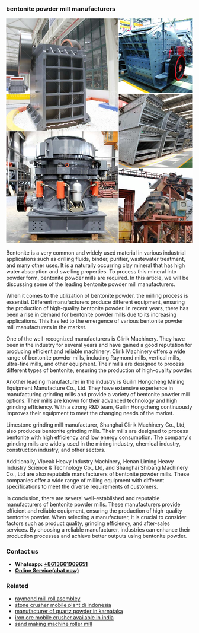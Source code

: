 <h3>bentonite powder mill manufacturers</h3><img src='1708332504.jpg' alt=''><p>Bentonite is a very common and widely used material in various industrial applications such as drilling fluids, binder, purifier, wastewater treatment, and many other uses. It is a naturally occurring clay mineral that has high water absorption and swelling properties. To process this mineral into powder form, bentonite powder mills are required. In this article, we will be discussing some of the leading bentonite powder mill manufacturers.</p><p>When it comes to the utilization of bentonite powder, the milling process is essential. Different manufacturers produce different equipment, ensuring the production of high-quality bentonite powder. In recent years, there has been a rise in demand for bentonite powder mills due to its increasing applications. This has led to the emergence of various bentonite powder mill manufacturers in the market.</p><p>One of the well-recognized manufacturers is Clirik Machinery. They have been in the industry for several years and have gained a good reputation for producing efficient and reliable machinery. Clirik Machinery offers a wide range of bentonite powder mills, including Raymond mills, vertical mills, ultra-fine mills, and other equipment. Their mills are designed to process different types of bentonite, ensuring the production of high-quality powder.</p><p>Another leading manufacturer in the industry is Guilin Hongcheng Mining Equipment Manufacture Co., Ltd. They have extensive experience in manufacturing grinding mills and provide a variety of bentonite powder mill options. Their mills are known for their advanced technology and high grinding efficiency. With a strong R&D team, Guilin Hongcheng continuously improves their equipment to meet the changing needs of the market.</p><p>Limestone grinding mill manufacturer, Shanghai Clirik Machinery Co., Ltd, also produces bentonite grinding mills. Their mills are designed to process bentonite with high efficiency and low energy consumption. The company's grinding mills are widely used in the mining industry, chemical industry, construction industry, and other sectors.</p><p>Additionally, Vipeak Heavy Industry Machinery, Henan Liming Heavy Industry Science & Technology Co., Ltd, and Shanghai Shibang Machinery Co., Ltd are also reputable manufacturers of bentonite powder mills. These companies offer a wide range of milling equipment with different specifications to meet the diverse requirements of customers.</p><p>In conclusion, there are several well-established and reputable manufacturers of bentonite powder mills. These manufacturers provide efficient and reliable equipment, ensuring the production of high-quality bentonite powder. When selecting a manufacturer, it is crucial to consider factors such as product quality, grinding efficiency, and after-sales services. By choosing a reliable manufacturer, industries can enhance their production processes and achieve better outputs using bentonite powder.</p><h3>Contact us</h3><ul><li><strong>Whatsapp:&nbsp;<a href="https://wa.me/8613661969651">+8613661969651</a></strong></li><li><a href="https://swt.shibang-china.com/?git&amp;zhl&amp;bentonite powder mill manufacturers"><strong>Online Service(chat now)</strong></a></li></ul><h3>Related</h3><ul><li><a href='raymond mill roll asembley.md'>raymond mill roll asembley</a></li><li><a href='stone crusher mobile plant di indonesia.md'>stone crusher mobile plant di indonesia</a></li><li><a href='manufacturer of quartz powder in karnataka.md'>manufacturer of quartz powder in karnataka</a></li><li><a href='iron ore mobile crusher available in india.md'>iron ore mobile crusher available in india</a></li><li><a href='sand making machine roller mill.md'>sand making machine roller mill</a></li></ul>